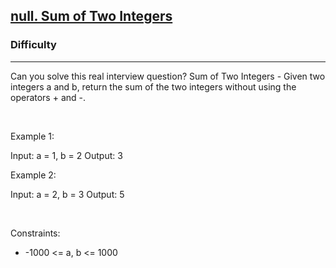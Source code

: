 <h2><a href="https://leetcode.com/problems/sum-of-two-integers/">null. Sum of Two Integers</a></h2><h3>Difficulty</h3><hr>Can you solve this real interview question? Sum of Two Integers - Given two integers a and b, return the sum of the two integers without using the operators + and -.

 

Example 1:

Input: a = 1, b = 2
Output: 3


Example 2:

Input: a = 2, b = 3
Output: 5


 

Constraints:

 * -1000 <= a, b <= 1000
